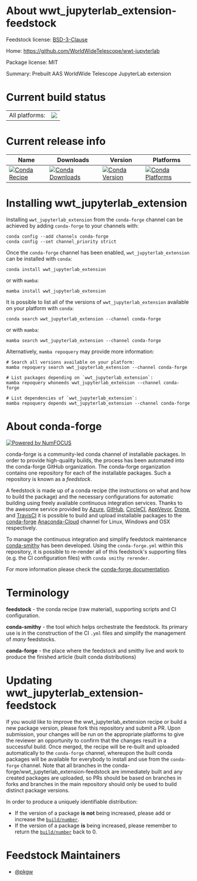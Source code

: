 About wwt_jupyterlab_extension-feedstock
========================================

Feedstock license: [BSD-3-Clause](https://github.com/conda-forge/wwt_jupyterlab_extension-feedstock/blob/main/LICENSE.txt)

Home: https://github.com/WorldWideTelescope/wwt-jupyterlab

Package license: MIT

Summary: Prebuilt AAS WorldWide Telescope JupyterLab extension

Current build status
====================


<table><tr><td>All platforms:</td>
    <td>
      <a href="https://dev.azure.com/conda-forge/feedstock-builds/_build/latest?definitionId=14281&branchName=main">
        <img src="https://dev.azure.com/conda-forge/feedstock-builds/_apis/build/status/wwt_jupyterlab_extension-feedstock?branchName=main">
      </a>
    </td>
  </tr>
</table>

Current release info
====================

| Name | Downloads | Version | Platforms |
| --- | --- | --- | --- |
| [![Conda Recipe](https://img.shields.io/badge/recipe-wwt_jupyterlab_extension-green.svg)](https://anaconda.org/conda-forge/wwt_jupyterlab_extension) | [![Conda Downloads](https://img.shields.io/conda/dn/conda-forge/wwt_jupyterlab_extension.svg)](https://anaconda.org/conda-forge/wwt_jupyterlab_extension) | [![Conda Version](https://img.shields.io/conda/vn/conda-forge/wwt_jupyterlab_extension.svg)](https://anaconda.org/conda-forge/wwt_jupyterlab_extension) | [![Conda Platforms](https://img.shields.io/conda/pn/conda-forge/wwt_jupyterlab_extension.svg)](https://anaconda.org/conda-forge/wwt_jupyterlab_extension) |

Installing wwt_jupyterlab_extension
===================================

Installing `wwt_jupyterlab_extension` from the `conda-forge` channel can be achieved by adding `conda-forge` to your channels with:

```
conda config --add channels conda-forge
conda config --set channel_priority strict
```

Once the `conda-forge` channel has been enabled, `wwt_jupyterlab_extension` can be installed with `conda`:

```
conda install wwt_jupyterlab_extension
```

or with `mamba`:

```
mamba install wwt_jupyterlab_extension
```

It is possible to list all of the versions of `wwt_jupyterlab_extension` available on your platform with `conda`:

```
conda search wwt_jupyterlab_extension --channel conda-forge
```

or with `mamba`:

```
mamba search wwt_jupyterlab_extension --channel conda-forge
```

Alternatively, `mamba repoquery` may provide more information:

```
# Search all versions available on your platform:
mamba repoquery search wwt_jupyterlab_extension --channel conda-forge

# List packages depending on `wwt_jupyterlab_extension`:
mamba repoquery whoneeds wwt_jupyterlab_extension --channel conda-forge

# List dependencies of `wwt_jupyterlab_extension`:
mamba repoquery depends wwt_jupyterlab_extension --channel conda-forge
```


About conda-forge
=================

[![Powered by
NumFOCUS](https://img.shields.io/badge/powered%20by-NumFOCUS-orange.svg?style=flat&colorA=E1523D&colorB=007D8A)](https://numfocus.org)

conda-forge is a community-led conda channel of installable packages.
In order to provide high-quality builds, the process has been automated into the
conda-forge GitHub organization. The conda-forge organization contains one repository
for each of the installable packages. Such a repository is known as a *feedstock*.

A feedstock is made up of a conda recipe (the instructions on what and how to build
the package) and the necessary configurations for automatic building using freely
available continuous integration services. Thanks to the awesome service provided by
[Azure](https://azure.microsoft.com/en-us/services/devops/), [GitHub](https://github.com/),
[CircleCI](https://circleci.com/), [AppVeyor](https://www.appveyor.com/),
[Drone](https://cloud.drone.io/welcome), and [TravisCI](https://travis-ci.com/)
it is possible to build and upload installable packages to the
[conda-forge](https://anaconda.org/conda-forge) [Anaconda-Cloud](https://anaconda.org/)
channel for Linux, Windows and OSX respectively.

To manage the continuous integration and simplify feedstock maintenance
[conda-smithy](https://github.com/conda-forge/conda-smithy) has been developed.
Using the ``conda-forge.yml`` within this repository, it is possible to re-render all of
this feedstock's supporting files (e.g. the CI configuration files) with ``conda smithy rerender``.

For more information please check the [conda-forge documentation](https://conda-forge.org/docs/).

Terminology
===========

**feedstock** - the conda recipe (raw material), supporting scripts and CI configuration.

**conda-smithy** - the tool which helps orchestrate the feedstock.
                   Its primary use is in the construction of the CI ``.yml`` files
                   and simplify the management of *many* feedstocks.

**conda-forge** - the place where the feedstock and smithy live and work to
                  produce the finished article (built conda distributions)


Updating wwt_jupyterlab_extension-feedstock
===========================================

If you would like to improve the wwt_jupyterlab_extension recipe or build a new
package version, please fork this repository and submit a PR. Upon submission,
your changes will be run on the appropriate platforms to give the reviewer an
opportunity to confirm that the changes result in a successful build. Once
merged, the recipe will be re-built and uploaded automatically to the
`conda-forge` channel, whereupon the built conda packages will be available for
everybody to install and use from the `conda-forge` channel.
Note that all branches in the conda-forge/wwt_jupyterlab_extension-feedstock are
immediately built and any created packages are uploaded, so PRs should be based
on branches in forks and branches in the main repository should only be used to
build distinct package versions.

In order to produce a uniquely identifiable distribution:
 * If the version of a package **is not** being increased, please add or increase
   the [``build/number``](https://docs.conda.io/projects/conda-build/en/latest/resources/define-metadata.html#build-number-and-string).
 * If the version of a package **is** being increased, please remember to return
   the [``build/number``](https://docs.conda.io/projects/conda-build/en/latest/resources/define-metadata.html#build-number-and-string)
   back to 0.

Feedstock Maintainers
=====================

* [@pkgw](https://github.com/pkgw/)

